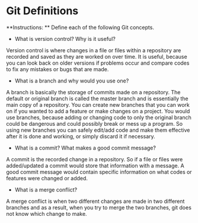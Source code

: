 # Git Definitions

**Instructions: ** Define each of the following Git concepts.

* What is version control?  Why is it useful?

Version control is where changes in a file or files within a repository are recorded and saved as they are worked on over time.  It is useful, because you can look back on older versions if problems occur and compare codes to fix any  mistakes or bugs that are made.

* What is a branch and why would you use one?

A branch is basically the storage of commits made on a repository. The default or original branch is called the master branch and is essentially the main copy of a repository. You can create new branches that you can work on if you wanted to add a feature or make changes on a project.  You would use branches, because adding or changing code to only the original branch could be dangerous and could possibly break or mess up a program.  So using new branches you can safely edit/add code and make them effective after it is done and working, or simply discard it if necessary.

* What is a commit? What makes a good commit message?

A commit is the recorded change in a repository. So if a file or files were added/updated a commit would store that information with a message. A good commit message would contain specific information on what codes or features were changed or added.

* What is a merge conflict?

A merge conflict is when two different changes are made in two different branches and as a result, when you try to merge the two branches, git does not know which change to make.